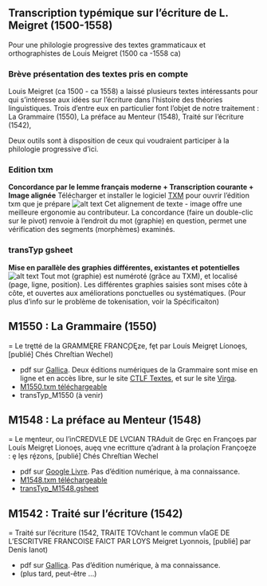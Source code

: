 ## Transcription typémique sur l’écriture de L. Meigret (1500-1558)
Pour une philologie progressive des textes grammaticaux et orthographistes de Louis Meigret (1500 ca -1558 ca)

### Brève présentation des textes pris en compte
Louis Meigret (ca 1500 - ca 1558) a laissé plusieurs textes intéressants pour qui s’intéresse aux idées sur l’écriture dans l’histoire des théories linguistiques. Trois d’entre eux en particulier font l’objet de notre traitement : La Grammaire (1550), La préface au Menteur (1548), Traité sur l’écriture (1542), 

Deux outils sont à disposition de ceux qui voudraient participer à la philologie progressive d’ici.

### Edition txm
**Concordance par le lemme français moderne + Transcription courante + Image alignée**
Télécharger et installer le logiciel [TXM](http://textometrie.ens-lyon.fr/) pour ouvrir l’édition txm que je prépare
![alt text](https://ch-hsueh.github.io/typemes-Meigret/demo/concordance_alignement.PNG)
Cet alignement de texte - image offre une meilleure ergonomie au contributeur. La concordance (faire un double-clic sur le pivot) renvoie à l’endroit du mot (graphie) en question, permet une vérification des segments (morphèmes) examinés. 

### transTyp gsheet
**Mise en parallèle des graphies différentes, existantes et potentielles**
![alt text](https://ch-hsueh.github.io/typemes-Meigret/demo/gsheet.PNG)
Tout mot (graphie) est numéroté (grâce au TXM), et localisé (page, ligne, position). Les différentes graphies saisies sont mises côte à côte, et ouvertes aux améliorations ponctuelles ou systématiques. (Pour plus d’info sur le problème de tokenisation, voir la Spécificaiton)


## M1550 : La Grammaire (1550)
 = Le trętté de la GRAMMĘRE FRANC̨OĘze, fȩt par Louís Meigrȩt Líonoȩs, [publié] Chés Chreſtian Wechel)
* pdf sur [Gallica](http://gallica.bnf.fr/ark:/12148/btv1b8624665r). Deux éditions numériques de la Grammaire sont mise en ligne et en accès libre, sur le site [CTLF Textes](http://ctlf.ens-lyon.fr/t_resul.asp?aut=287&nom=Meigret&prenom=Luis), et sur le site [Virga](https://virga.org/phon16/index.php?item=6). 
* [M1550.txm téléchargeable](https://ch-hsueh.github.io/typemes-Meigret/txm/M1550.txm)
* transTyp_M1550 (à venir)


## M1548 : La préface au Menteur (1548)
 = Le męnteur, ou l’inCREDVLE DE LVCIAN TRAduit de Grȩc en Françoȩs par Louís Meigrȩt Lionoȩs, auȩq vne ecritture q’adrant à la prolaçíon Françoȩze : ȩ lȩs rȩ́zons, [publié] Chés Chreſtian Wechel
* pdf sur [Google Livre](https://books.google.fr/books?id=XsgYg2W4ZaEC). Pas d’édition numérique, à ma connaissance.
* [M1548.txm téléchargeable](https://ch-hsueh.github.io/typemes-Meigret/txm/M1548.txm)
* [transTyp_M1548.gsheet](https://docs.google.com/spreadsheets/d/1X5SNNZZ2k22Gn6UJXl0ipS1BknHfXGqoSBBnWw6tPGc/edit?usp=sharing)


## M1542 : Traité sur l’écriture (1542)
 = Traité sur l’écriture (1542, TRAITE TOVchant le commun vſaGE DE L’ESCRITVRE FRANCOISE FAICT PAR LOYS Meigret Lyonnois, [publié] par Denis Ianot)
* pdf sur [Gallica](http://gallica.bnf.fr/ark:/12148/btv1b8624664b). Pas d’édition numérique, à ma connaissance.
* (plus tard, peut-être ...)